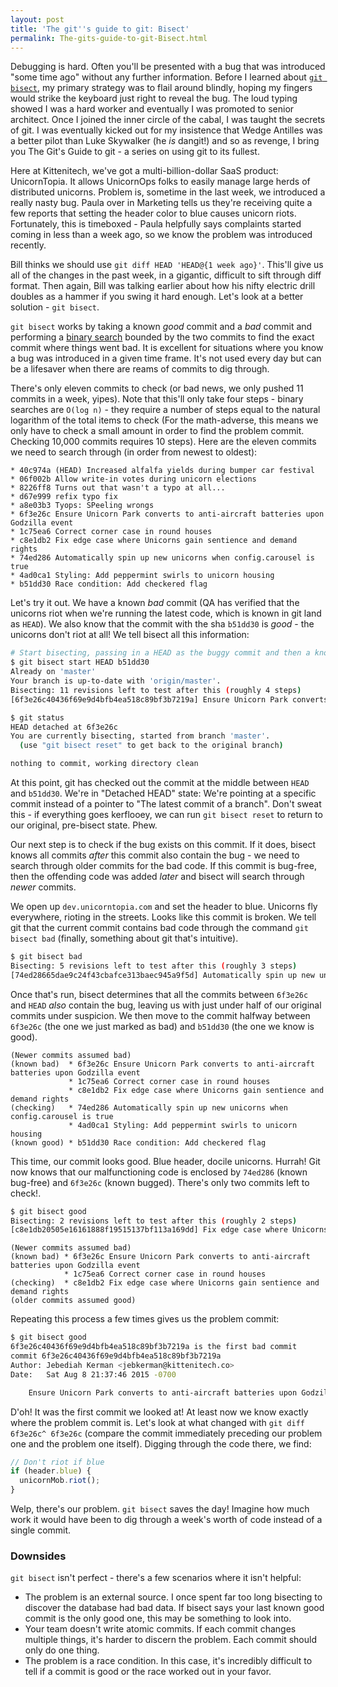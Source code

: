 ```yaml
---
layout: post
title: 'The git''s guide to git: Bisect'
permalink: The-gits-guide-to-git-Bisect.html
---
```

Debugging is hard.  Often you'll be presented with a bug that was introduced "some time ago" without any further information.  Before I learned about [`git bisect`](https://git-scm.com/docs/git-bisect), my primary strategy was to flail around blindly, hoping my fingers would strike the keyboard just right to reveal the bug.  The loud typing showed I was a hard worker and eventually I was promoted to senior architect.  Once I joined the inner circle of the cabal, I was taught the secrets of git.  I was eventually kicked out for my insistence that Wedge Antilles was a better pilot than Luke Skywalker (he *is* dangit!) and so as revenge, I bring you The Git's Guide to git - a series on using git to its fullest.
<!--jump-->
Here at Kittenitech, we've got a multi-billion-dollar SaaS product: UnicornTopia.  It allows UnicornOps folks to easily manage large herds of distributed unicorns.  Problem is, sometime in the last week, we introduced a really nasty bug.  Paula over in Marketing tells us they're receiving quite a few reports that setting the header color to blue causes unicorn riots.  Fortunately, this is timeboxed - Paula helpfully says complaints started coming in less than a week ago, so we know the problem was introduced recently.

Bill thinks we should use `git diff HEAD 'HEAD@{1 week ago}'`.  This'll give us all of the changes in the past week, in a gigantic, difficult to sift through diff format.  Then again, Bill was talking earlier about how his nifty electric drill doubles as a hammer if you swing it hard enough.  Let's look at a better solution - `git bisect`.

`git bisect` works by taking a known *good* commit and a *bad* commit and performing a [binary search](https://en.wikipedia.org/wiki/Binary_search_algorithm) bounded by the two commits to find the exact commit where things went bad.  It is excellent for situations where you know a bug was introduced in a given time frame.  It's not used every day but can be a lifesaver when there are reams of commits to dig through.

There's only eleven commits to check (or bad news, we only pushed 11 commits in a week, yipes).  Note that this'll only take four steps - binary searches are `O(log n)` - they require a number of steps equal to the natural logarithm of the total items to check (For the math-adverse, this means we only have to check a small amount in order to find the problem commit.  Checking 10,000 commits requires 10 steps).  Here are the eleven commits we need to search through (in order from newest to oldest):

```
* 40c974a (HEAD) Increased alfalfa yields during bumper car festival
* 06f002b Allow write-in votes during unicorn elections
* 8226ff8 Turns out that wasn't a typo at all...
* d67e999 refix typo fix
* a8e03b3 Tyops: SPeeling wrongs
* 6f3e26c Ensure Unicorn Park converts to anti-aircraft batteries upon Godzilla event
* 1c75ea6 Correct corner case in round houses
* c8e1db2 Fix edge case where Unicorns gain sentience and demand rights
* 74ed286 Automatically spin up new unicorns when config.carousel is true
* 4ad0ca1 Styling: Add peppermint swirls to unicorn housing
* b51dd30 Race condition: Add checkered flag
```

Let's try it out.  We have a known *bad* commit (QA has verified that the unicorns riot when we're running the latest code, which is known in git land as  `HEAD`).  We also know that the commit with the sha `b51dd30` is *good* - the unicorns don't riot at all!  We tell bisect all this information:

```bash
# Start bisecting, passing in a HEAD as the buggy commit and then a known good commit
$ git bisect start HEAD b51dd30
Already on 'master'
Your branch is up-to-date with 'origin/master'.
Bisecting: 11 revisions left to test after this (roughly 4 steps)
[6f3e26c40436f69e9d4bfb4ea518c89bf3b7219a] Ensure Unicorn Park converts to anti-aircraft batteries upon Godzilla event

$ git status
HEAD detached at 6f3e26c
You are currently bisecting, started from branch 'master'.
  (use "git bisect reset" to get back to the original branch)

nothing to commit, working directory clean

```

At this point, git has checked out the commit at the middle between `HEAD` and `b51dd30`.  We're in "Detached HEAD" state: We're pointing at a specific commit instead of a pointer to "The latest commit of a branch".  Don't sweat this - if everything goes kerflooey, we can run `git bisect reset` to return to our original, pre-bisect state.  Phew.

Our next step is to check if the bug exists on this commit.  If it does, bisect knows all commits *after* this commit also contain the bug - we need to search through older commits for the bad code.  If this commit is bug-free, then the offending code was added *later* and bisect will search through *newer* commits.

We open up `dev.unicorntopia.com` and set the header to blue.  Unicorns fly everywhere, rioting in the streets.  Looks like this commit is broken.  We tell git that the current commit contains bad code through the command `git bisect bad` (finally, something about git that's intuitive).

```bash
$ git bisect bad
Bisecting: 5 revisions left to test after this (roughly 3 steps)
[74ed28665dae9c24f43cbafce313baec945a9f5d] Automatically spin up new unicorns when config.carousel is true
```

Once that's run, bisect determines that all the commits between `6f3e26c` and `HEAD` *also* contain the bug, leaving us with just under half of our original commits under suspicion.  We then move to the commit halfway between `6f3e26c` (the one we just marked as bad) and `b51dd30` (the one we know is good).

```
(Newer commits assumed bad)
(known bad)  * 6f3e26c Ensure Unicorn Park converts to anti-aircraft batteries upon Godzilla event
             * 1c75ea6 Correct corner case in round houses
             * c8e1db2 Fix edge case where Unicorns gain sentience and demand rights
(checking)   * 74ed286 Automatically spin up new unicorns when config.carousel is true
             * 4ad0ca1 Styling: Add peppermint swirls to unicorn housing
(known good) * b51dd30 Race condition: Add checkered flag
```

This time, our commit looks good.  Blue header, docile unicorns.  Hurrah!  Git now knows that our malfunctioning code is enclosed by `74ed286` (known bug-free) and `6f3e26c` (known bugged).  There's only two commits left to check!.

```bash
$ git bisect good
Bisecting: 2 revisions left to test after this (roughly 2 steps)
[c8e1db20505e16161888f19515137bf113a169dd] Fix edge case where Unicorns gain sentience and demand rights
```

```
(Newer commits assumed bad)
(known bad) * 6f3e26c Ensure Unicorn Park converts to anti-aircraft batteries upon Godzilla event
            * 1c75ea6 Correct corner case in round houses
(checking)  * c8e1db2 Fix edge case where Unicorns gain sentience and demand rights
(older commits assumed good)
```

Repeating this process a few times gives us the problem commit:

```bash
$ git bisect good
6f3e26c40436f69e9d4bfb4ea518c89bf3b7219a is the first bad commit
commit 6f3e26c40436f69e9d4bfb4ea518c89bf3b7219a
Author: Jebediah Kerman <jebkerman@kittenitech.co>
Date:   Sat Aug 8 21:37:46 2015 -0700

    Ensure Unicorn Park converts to anti-aircraft batteries upon Godzilla event
```

D'oh!  It was the first commit we looked at!  At least now we know exactly where the problem commit is.  Let's look at what changed with `git diff 6f3e26c^ 6f3e26c` (compare the commit immediately preceding our problem one and the problem one itself).  Digging through the code there, we find:

```javascript
// Don't riot if blue
if (header.blue) {
  unicornMob.riot();
}
```

Welp, there's our problem.  `git bisect` saves the day!  Imagine how much work it would have been to dig through a week's worth of code instead of a single commit.

### Downsides

`git bisect` isn't perfect - there's a few scenarios where it isn't helpful:

 - The problem is an external source.  I once spent far too long bisecting to discover the database had bad data.  If bisect says your last known good commit is the only good one, this may be something to look into.
 - Your team doesn't write atomic commits.  If each commit changes multiple things, it's harder to discern the problem.  Each commit should only do one thing.
 - The problem is a race condition.  In this case, it's incredibly difficult to tell if a commit is good or the race worked out in your favor.
